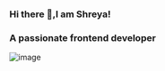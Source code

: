 ### Hi there 👋,I am Shreya!
### A passionate frontend developer
   ![image](https://user-images.githubusercontent.com/128418139/226443845-3537ee8e-2992-4897-956c-c4262bf9e806.png)



<!--
**shreyadavv/shreyadavv** is a ✨ _special_ ✨ repository because its `README.md` (this file) appears on your GitHub profile.

Here are some ideas to get you started:

- 🔭 I’m currently working on ...
- 🌱 I’m currently learning ...
- 👯 I’m looking to collaborate on ...
- 🤔 I’m looking for help with ...
- 💬 Ask me about ...
- 📫 How to reach me: ...
- 😄 Pronouns: ...
- ⚡ Fun fact: ...
-->
